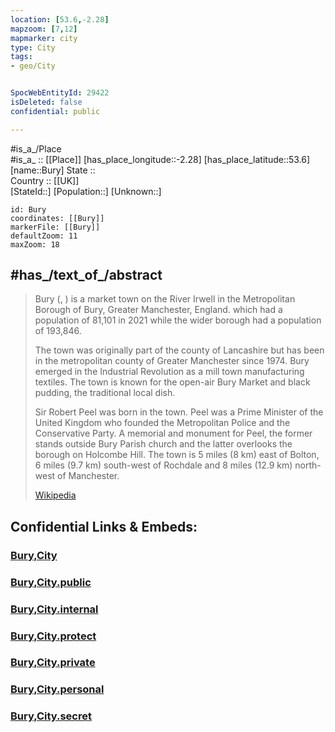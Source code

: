 ```yaml
---
location: [53.6,-2.28] 
mapzoom: [7,12] 
mapmarker: city 
type: City
tags:
- geo/City


SpocWebEntityId: 29422
isDeleted: false
confidential: public

---
```

#is_a_/Place  
#is_a_ :: [[Place]] 
[has_place_longitude::-2.28] 
[has_place_latitude::53.6] 
[name::Bury] 
State ::  
Country :: [[UK]]  
[StateId::] 
[Population::] 
[Unknown::] 


```leaflet
id: Bury
coordinates: [[Bury]] 
markerFile: [[Bury]] 
defaultZoom: 11 
maxZoom: 18
```


## #has_/text_of_/abstract 

> Bury (, ) is a market town on the River Irwell in the Metropolitan Borough of Bury, Greater Manchester, England. which had a population of 81,101 in 2021 while the wider borough had a population of 193,846.
>
> The town was originally part of the county of Lancashire but has been in the metropolitan county of Greater Manchester since 1974. Bury emerged in the Industrial Revolution as a mill town manufacturing textiles. The town is known for the open-air Bury Market and black pudding, the traditional local dish.
>
> Sir Robert Peel was born in the town. Peel was a Prime Minister of the United Kingdom who founded the Metropolitan Police and the Conservative Party. A memorial and monument for Peel, the former stands outside Bury Parish church and the latter overlooks the borough on Holcombe Hill. The town is 5 miles (8 km) east of Bolton, 6 miles (9.7 km) south-west of Rochdale and 8 miles (12.9 km) north-west of Manchester.
>
> [Wikipedia](https://en.wikipedia.org/wiki/Bury,%20Greater%20Manchester)


## Confidential Links & Embeds: 

### [Bury,City](/_Standards/Earth/Continent/Europe/Europe~North/UK/England/Regions~England/North_West_England/Manchester,County/Bury,Borough/cities~Bury/Bury,City.md) 

### [Bury,City.public](/_public/Earth/Continent/Europe/Europe~North/UK/England/Regions~England/North_West_England/Manchester,County/Bury,Borough/cities~Bury/Bury,City.public.md) 

### [Bury,City.internal](/_internal/Earth/Continent/Europe/Europe~North/UK/England/Regions~England/North_West_England/Manchester,County/Bury,Borough/cities~Bury/Bury,City.internal.md) 

### [Bury,City.protect](/_protect/Earth/Continent/Europe/Europe~North/UK/England/Regions~England/North_West_England/Manchester,County/Bury,Borough/cities~Bury/Bury,City.protect.md) 

### [Bury,City.private](/_private/Earth/Continent/Europe/Europe~North/UK/England/Regions~England/North_West_England/Manchester,County/Bury,Borough/cities~Bury/Bury,City.private.md) 

### [Bury,City.personal](/_personal/Earth/Continent/Europe/Europe~North/UK/England/Regions~England/North_West_England/Manchester,County/Bury,Borough/cities~Bury/Bury,City.personal.md) 

### [Bury,City.secret](/_secret/Earth/Continent/Europe/Europe~North/UK/England/Regions~England/North_West_England/Manchester,County/Bury,Borough/cities~Bury/Bury,City.secret.md)

